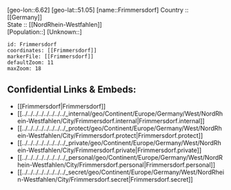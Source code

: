 ﻿---
location: [51.05,6.62] 
mapzoom: [7,12] 
mapmarker: city 
type: City
tags:
- geo/City


SpocWebEntityId: 30295
isDeleted: false
confidential: public

---
[geo-lon::6.62] 
[geo-lat::51.05] 
[name::Frimmersdorf] 
Country :: [[Germany]]  
State :: [[NordRhein-Westfahlen]]  
[Population::] 
[Unknown::] 


```leaflet
id: Frimmersdorf
coordinates: [[Frimmersdorf]] 
markerFile: [[Frimmersdorf]] 
defaultZoom: 11 
maxZoom: 18
```


## Confidential Links & Embeds: 
- [[Frimmersdorf|Frimmersdorf]]  
- [[../../../../../../../../_internal/geo/Continent/Europe/Germany/West/NordRhein-Westfahlen/City/Frimmersdorf.internal|Frimmersdorf.internal]] 
- [[../../../../../../../../_protect/geo/Continent/Europe/Germany/West/NordRhein-Westfahlen/City/Frimmersdorf.protect|Frimmersdorf.protect]] 
- [[../../../../../../../../_private/geo/Continent/Europe/Germany/West/NordRhein-Westfahlen/City/Frimmersdorf.private|Frimmersdorf.private]] 
- [[../../../../../../../../_personal/geo/Continent/Europe/Germany/West/NordRhein-Westfahlen/City/Frimmersdorf.personal|Frimmersdorf.personal]] 
- [[../../../../../../../../_secret/geo/Continent/Europe/Germany/West/NordRhein-Westfahlen/City/Frimmersdorf.secret|Frimmersdorf.secret]] 
